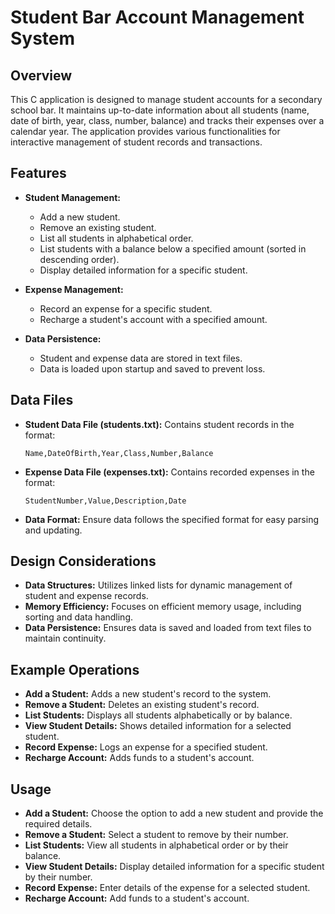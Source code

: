 # Student Bar Account Management System

## Overview

This C application is designed to manage student accounts for a secondary school bar. It maintains up-to-date information about all students (name, date of birth, year, class, number, balance) and tracks their expenses over a calendar year. The application provides various functionalities for interactive management of student records and transactions.

## Features

- **Student Management:**
  - Add a new student.
  - Remove an existing student.
  - List all students in alphabetical order.
  - List students with a balance below a specified amount (sorted in descending order).
  - Display detailed information for a specific student.

- **Expense Management:**
  - Record an expense for a specific student.
  - Recharge a student's account with a specified amount.

- **Data Persistence:**
  - Student and expense data are stored in text files.
  - Data is loaded upon startup and saved to prevent loss.

## Data Files

- **Student Data File (students.txt):** Contains student records in the format:

    ```
    Name,DateOfBirth,Year,Class,Number,Balance
    ```

- **Expense Data File (expenses.txt):** Contains recorded expenses in the format:

    ```
    StudentNumber,Value,Description,Date
    ```

- **Data Format:** Ensure data follows the specified format for easy parsing and updating.

## Design Considerations

- **Data Structures:** Utilizes linked lists for dynamic management of student and expense records.
- **Memory Efficiency:** Focuses on efficient memory usage, including sorting and data handling.
- **Data Persistence:** Ensures data is saved and loaded from text files to maintain continuity.

## Example Operations

- **Add a Student:** Adds a new student's record to the system.
- **Remove a Student:** Deletes an existing student's record.
- **List Students:** Displays all students alphabetically or by balance.
- **View Student Details:** Shows detailed information for a selected student.
- **Record Expense:** Logs an expense for a specified student.
- **Recharge Account:** Adds funds to a student's account.

## Usage

- **Add a Student:** Choose the option to add a new student and provide the required details.
- **Remove a Student:** Select a student to remove by their number.
- **List Students:** View all students in alphabetical order or by their balance.
- **View Student Details:** Display detailed information for a specific student by their number.
- **Record Expense:** Enter details of the expense for a selected student.
- **Recharge Account:** Add funds to a student's account.
